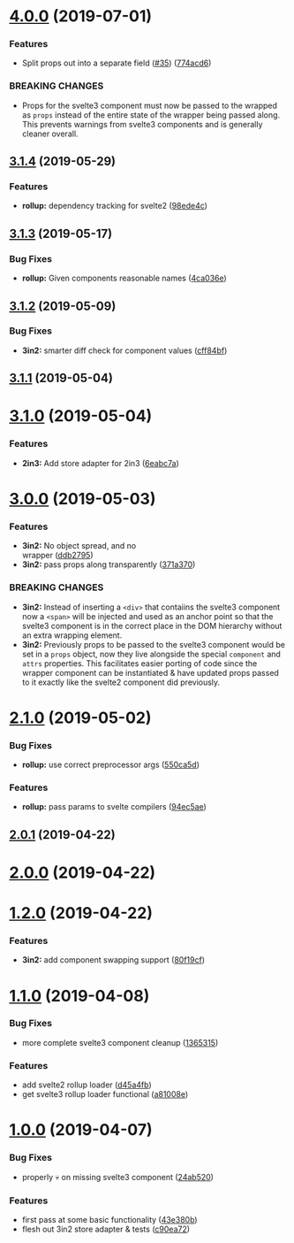# [4.0.0](https://github.com/tivac/svelte-translator/compare/v3.1.4...v4.0.0) (2019-07-01)


### Features

* Split props out into a separate field ([#35](https://github.com/tivac/svelte-translator/issues/35)) ([774acd6](https://github.com/tivac/svelte-translator/commit/774acd6))


### BREAKING CHANGES

* Props for the svelte3 component must now be passed to the wrapped as `props` instead of the entire state of the wrapper being passed along. This prevents warnings from svelte3 components and is generally cleaner overall.



## [3.1.4](https://github.com/tivac/svelte-translator/compare/v3.1.3...v3.1.4) (2019-05-29)


### Features

* **rollup:** dependency tracking for svelte2 ([98ede4c](https://github.com/tivac/svelte-translator/commit/98ede4c))



## [3.1.3](https://github.com/tivac/svelte-translator/compare/v3.1.2...v3.1.3) (2019-05-17)


### Bug Fixes

* **rollup:** Given components reasonable names ([4ca036e](https://github.com/tivac/svelte-translator/commit/4ca036e))



## [3.1.2](https://github.com/tivac/svelte-translator/compare/v3.1.1...v3.1.2) (2019-05-09)


### Bug Fixes

* **3in2:** smarter diff check for component values ([cff84bf](https://github.com/tivac/svelte-translator/commit/cff84bf))



## [3.1.1](https://github.com/tivac/svelte-translator/compare/v3.1.0...v3.1.1) (2019-05-04)



# [3.1.0](https://github.com/tivac/svelte-translator/compare/v3.0.0...v3.1.0) (2019-05-04)


### Features

* **2in3:** Add store adapter for 2in3 ([6eabc7a](https://github.com/tivac/svelte-translator/commit/6eabc7a))



# [3.0.0](https://github.com/tivac/svelte-translator/compare/v2.1.0...v3.0.0) (2019-05-03)


### Features

* **3in2:** No object spread, and no <div> wrapper ([ddb2795](https://github.com/tivac/svelte-translator/commit/ddb2795))
* **3in2:** pass props along transparently ([371a370](https://github.com/tivac/svelte-translator/commit/371a370))


### BREAKING CHANGES

* **3in2:** Instead of inserting a `<div>` that contaiins the svelte3 component now a `<span>` will be injected and used as an anchor point so that the svelte3 component is in the correct place in the DOM hierarchy without an extra wrapping element.
* **3in2:** Previously props to be passed to the svelte3 component would be set in a `props` object, now they live alongside the special `component` and `attrs` properties. This facilitates easier porting of code since the wrapper component can be instantiated & have updated props passed to it exactly like the svelte2 component did previously.



# [2.1.0](https://github.com/tivac/svelte-translator/compare/v2.0.1...v2.1.0) (2019-05-02)


### Bug Fixes

* **rollup:** use correct preprocessor args ([550ca5d](https://github.com/tivac/svelte-translator/commit/550ca5d))


### Features

* **rollup:** pass params to svelte compilers ([94ec5ae](https://github.com/tivac/svelte-translator/commit/94ec5ae))



## [2.0.1](https://github.com/tivac/svelte-translator/compare/v2.0.0...v2.0.1) (2019-04-22)



# [2.0.0](https://github.com/tivac/svelte-translator/compare/v1.2.0...v2.0.0) (2019-04-22)



# [1.2.0](https://github.com/tivac/svelte-translator/compare/v1.1.0...v1.2.0) (2019-04-22)


### Features

* **3in2:** add component swapping support ([80f19cf](https://github.com/tivac/svelte-translator/commit/80f19cf))



# [1.1.0](https://github.com/tivac/svelte-translator/compare/v1.0.0...v1.1.0) (2019-04-08)


### Bug Fixes

* more complete svelte3 component cleanup ([1365315](https://github.com/tivac/svelte-translator/commit/1365315))


### Features

* add svelte2 rollup loader ([d45a4fb](https://github.com/tivac/svelte-translator/commit/d45a4fb))
* get svelte3 rollup loader functional ([a81008e](https://github.com/tivac/svelte-translator/commit/a81008e))



# [1.0.0](https://github.com/tivac/svelte-translator/compare/43e380b...v1.0.0) (2019-04-07)


### Bug Fixes

* properly :skull: on missing svelte3 component ([24ab520](https://github.com/tivac/svelte-translator/commit/24ab520))


### Features

* first pass at some basic functionality ([43e380b](https://github.com/tivac/svelte-translator/commit/43e380b))
* flesh out 3in2 store adapter & tests ([c90ea72](https://github.com/tivac/svelte-translator/commit/c90ea72))




